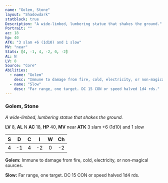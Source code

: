 ```yaml
---
name: "Golem, Stone"
layout: "Shadowdark"
statblock: true
Description: "A wide-limbed, lumbering statue that shakes the ground."
Portrait: ""
ac: 18
hp: 40
ATK: "3 slam +6 (1d10) and 1 slow"
MV: "near"
Stats: [4, -1, 4, -2, 0, -2]
AL: N
LV: 8
Source: "Core"
Abilities:
  - name: "Golem"
    desc: "Immune to damage from fire, cold, electricity, or non-magical sources."
  - name: "Slow"
    desc: "Far range, one target. DC 15 CON or speed halved 1d4 rds."
---
```


### Golem, Stone

_A wide-limbed, lumbering statue that shakes the ground._

**LV** 8, **AL** N
**AC** 18, **HP** 40, **MV** near
**ATK** 3 slam +6 (1d10) and 1 slow

|  S  |  D  |  C  |  I  |  W  |  Ch  |
|:---:|:---:|:---:|:---:|:---:|:----:|
| 4 | -1 | 4 | -2 | 0 | -2 |

**Golem:** Immune to damage from fire, cold, electricity, or non-magical sources.

**Slow:** Far range, one target. DC 15 CON or speed halved 1d4 rds.


